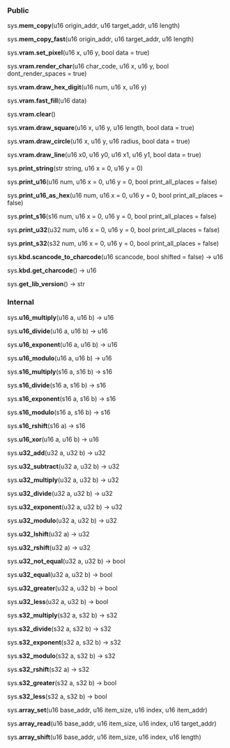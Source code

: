 ### Public

sys.**mem_copy**(u16 origin_addr, u16 target_addr, u16 length)

sys.**mem_copy_fast**(u16 origin_addr, u16 target_addr, u16 length)

sys.**vram.set_pixel**(u16 x, u16 y, bool data = true)

sys.**vram.render_char**(u16 char_code, u16 x, u16 y, bool dont_render_spaces = true)

sys.**vram.draw_hex_digit**(u16 num, u16 x, u16 y)

sys.**vram.fast_fill**(u16 data)

sys.**vram.clear**()

sys.**vram.draw_square**(u16 x, u16 y, u16 length, bool data = true)

sys.**vram.draw_circle**(u16 x, u16 y, u16 radius, bool data = true)

sys.**vram.draw_line**(u16 x0, u16 y0, u16 x1, u16 y1, bool data = true)

sys.**print_string**(str string, u16 x = 0, u16 y = 0)

sys.**print_u16**(u16 num, u16 x = 0, u16 y = 0, bool print_all_places = false)

sys.**print_u16_as_hex**(u16 num, u16 x = 0, u16 y = 0, bool print_all_places = false)

sys.**print_s16**(s16 num, u16 x = 0, u16 y = 0, bool print_all_places = false)

sys.**print_u32**(u32 num, u16 x = 0, u16 y = 0, bool print_all_places = false)

sys.**print_s32**(s32 num, u16 x = 0, u16 y = 0, bool print_all_places = false)

sys.**kbd.scancode_to_charcode**(u16 scancode, bool shifted = false) -> u16

sys.**kbd.get_charcode**() -> u16

sys.**get_lib_version**() -> str

### Internal

sys.**u16_multiply**(u16 a, u16 b) -> u16

sys.**u16_divide**(u16 a, u16 b) -> u16

sys.**u16_exponent**(u16 a, u16 b) -> u16

sys.**u16_modulo**(u16 a, u16 b) -> u16

sys.**s16_multiply**(s16 a, s16 b) -> s16

sys.**s16_divide**(s16 a, s16 b) -> s16

sys.**s16_exponent**(s16 a, s16 b) -> s16

sys.**s16_modulo**(s16 a, s16 b) -> s16

sys.**s16_rshift**(s16 a) -> s16

sys.**u16_xor**(u16 a, u16 b) -> u16

sys.**u32_add**(u32 a, u32 b) -> u32

sys.**u32_subtract**(u32 a, u32 b) -> u32

sys.**u32_multiply**(u32 a, u32 b) -> u32

sys.**u32_divide**(u32 a, u32 b) -> u32

sys.**u32_exponent**(u32 a, u32 b) -> u32

sys.**u32_modulo**(u32 a, u32 b) -> u32

sys.**u32_lshift**(u32 a) -> u32

sys.**u32_rshift**(u32 a) -> u32

sys.**u32_not_equal**(u32 a, u32 b) -> bool

sys.**u32_equal**(u32 a, u32 b) -> bool

sys.**u32_greater**(u32 a, u32 b) -> bool

sys.**u32_less**(u32 a, u32 b) -> bool

sys.**s32_multiply**(s32 a, s32 b) -> s32

sys.**s32_divide**(s32 a, s32 b) -> s32

sys.**s32_exponent**(s32 a, s32 b) -> s32

sys.**s32_modulo**(s32 a, s32 b) -> s32

sys.**s32_rshift**(s32 a) -> s32

sys.**s32_greater**(s32 a, s32 b) -> bool

sys.**s32_less**(s32 a, s32 b) -> bool

sys.**array_set**(u16 base_addr, u16 item_size, u16 index, u16 item_addr)

sys.**array_read**(u16 base_addr, u16 item_size, u16 index, u16 target_addr)

sys.**array_shift**(u16 base_addr, u16 item_size, u16 index, u16 length)
